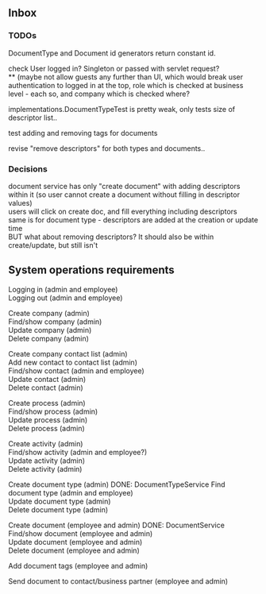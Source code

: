 ## Inbox



### TODOs

DocumentType and Document id generators return constant id.

check User logged in? Singleton or passed with servlet request?   
** (maybe not allow guests any further than UI, which would break user authentication to logged in at the top, role which is checked at business level - each so, and company which is checked where?  

implementations.DocumentTypeTest is pretty weak, only tests size of descriptor list..

test adding and removing tags for documents

revise "remove descriptors" for both types and documents..



### Decisions

document service has only "create document" with adding descriptors within it (so user cannot create a document without filling in descriptor values)  
users will click on create doc, and fill everything including descriptors  
same is for document type - descriptors are added at the creation or update time  
BUT what about removing descriptors? It should also be within create/update, but still isn't


## System operations requirements

Logging in (admin and employee)  
Logging out (admin and employee)   

Create company (admin)  
Find/show company (admin)  
Update company (admin)  
Delete company (admin)  

Create company contact list (admin)  
Add new contact to contact list (admin)  
Find/show contact (admin and employee)  
Update contact (admin)  
Delete contact (admin)  

Create process (admin)  
Find/show process (admin)  
Update process (admin)  
Delete process (admin)  

Create activity (admin)  
Find/show activity (admin and employee?)  
Update activity (admin)  
Delete activity (admin)  

Create document type (admin)  DONE: DocumentTypeService
Find document type (admin and employee)  
Update document type (admin)  
Delete document type (admin)  

Create document (employee and admin) DONE: DocumentService   
Find/show document (employee and admin)  
Update document (employee and admin)  
Delete document (employee and admin)  

Add document tags (employee and admin)  

Send document to contact/business partner (employee and admin)
